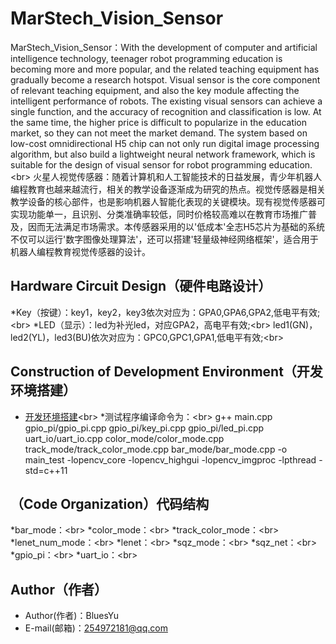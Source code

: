 MarStech_Vision_Sensor
====================================================
   MarStech_Vision_Sensor：With the development of computer and artificial intelligence technology, teenager robot programming education 
 is becoming more and more popular, and the related teaching equipment has gradually become a research hotspot. Visual sensor is the core component of relevant teaching equipment, and also the key module affecting the intelligent performance of robots. The existing visual sensors can achieve a single function, and the accuracy of recognition and classification is low. At the same time, the higher price is difficult to popularize in the education market, so they can not meet the market demand. The system based on low-cost omnidirectional H5 chip can not only run digital image processing algorithm, but also build a lightweight neural network framework, which is suitable for the design of visual sensor for robot programming education.\<br>
    火星人视觉传感器：随着计算机和人工智能技术的日益发展，青少年机器人编程教育也越来越流行，相关的教学设备逐渐成为研究的热点。视觉传感器是相关教学设备的核心部件，也是影响机器人智能化表现的关键模块。现有视觉传感器可实现功能单一，且识别、分类准确率较低，同时价格较高难以在教育市场推广普及，因而无法满足市场需求。本传感器采用的以'低成本'全志H5芯片为基础的系统不仅可以运行'数字图像处理算法'，还可以搭建'轻量级神经网络框架'，适合用于机器人编程教育视觉传感器的设计。

Hardware Circuit Design（硬件电路设计）
-------------------------------------
*Key（按键）：key1，key2，key3依次对应为：GPA0,GPA6,GPA2,低电平有效;\<br>
*LED（显示）：led为补光led，对应GPA2，高电平有效;\<br>
             led1(GN)，led2(YL)，led3(BU)依次对应为：GPC0,GPC1,GPA1,低电平有效;\<br>

Construction of Development Environment（开发环境搭建）
-----------------------------------------------------
 *  [开发环境搭建](http://blog.csdn.net/guodongxiaren)\<br>
*测试程序编译命令为：\<br>
g++ main.cpp gpio_pi/gpio_pi.cpp gpio_pi/key_pi.cpp gpio_pi/led_pi.cpp  uart_io/uart_io.cpp  color_mode/color_mode.cpp track_mode/track_color_mode.cpp bar_mode/bar_mode.cpp -o main_test -lopencv_core -lopencv_highgui -lopencv_imgproc -lpthread -std=c++11


（Code Organization）代码结构
-------------------------------------
*bar_mode：\<br>
*color_mode：\<br>
*track_color_mode：\<br>
*lenet_num_mode：\<br>
*lenet：\<br>
*sqz_mode：\<br>
*sqz_net：\<br>
*gpio_pi：\<br>
*uart_io：\<br>

Author（作者）
-------------------------------------
* Author(作者)：BluesYu
* E-mail(邮箱)：254972181@qq.com
